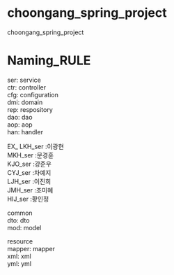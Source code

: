 # choongang_spring_project
choongang_spring_project


# Naming_RULE


  ser:  service       <br/> 
  ctr:  controller     <br/>
  cfg:  configuration   <br/>
  dmi:  domain          <br/>
  rep:  respository     <br/>
  dao:  dao              <br/>
  aop:  aop              <br/>
  han:  handler          <br/>
  
  EX_
    LKH_ser  :이광현    <br/>
    MKH_ser  :문경훈    <br/>
    KJO_ser  :강준우     <br/>
    CYJ_ser  :차예지    <br/>
    LJH_ser  :이진희    <br/>
    JMH_ser  :조미혜    <br/>
    HIJ_ser  :황인정    <br/>
      
  common               <br/>
    dto:  dto          <br/>
    mod:  model        <br/>
  
  resource            <br/>
    mapper: mapper    <br/>
    xml: xml          <br/>
    yml: yml          <br/>
